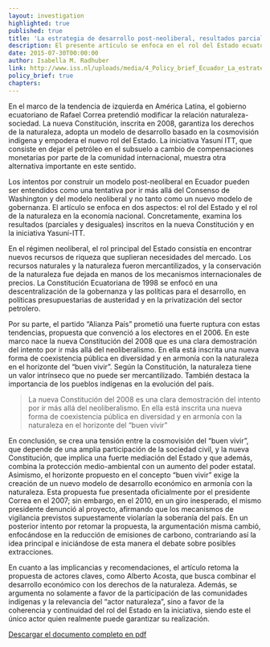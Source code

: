 ```yaml
---
layout: investigation
highlighted: true
published: true
title: 'La estrategia de desarrollo post-neoliberal, resultados parciales y desiguales: La Constitución Ecuatoriana y la Iniciativa Yasuní ITT'
description: El presente artículo se enfoca en el rol del Estado ecuatoriano y el rol de la naturaleza en la economía nacional. Concretamente, examina los resultados (parciales y desiguales) inscritos en la nueva Constitución y en la iniciativa Yasuní-ITT.
date: 2015-07-30T00:00:00
author: Isabella M. Radhuber
link: http://www.iss.nl/uploads/media/4_Policy_brief_Ecuador_La_estrategia_de_desarrollo_post-neoliberal_09.pdf
policy_brief: true
chapters:
---
```


En el marco de la tendencia de izquierda en América Latina, el gobierno ecuatoriano de Rafael Correa pretendió modificar la relación naturaleza-sociedad. La nueva Constitución, inscrita en 2008, garantiza los derechos de la naturaleza, adopta un modelo de desarrollo basado en la cosmovisión indígena y empodera el nuevo rol del Estado. La iniciativa Yasuní ITT, que consiste en dejar el petróleo en el subsuelo a cambio de compensaciones monetarias por parte de la comunidad internacional, muestra otra alternativa importante en este sentido.

Los intentos por construir un modelo post-neoliberal en Ecuador pueden ser entendidos como una tentativa por ir más allá del Consenso de Washington y del modelo neoliberal y no tanto como un nuevo modelo de gobernanza. El artículo se enfoca en dos aspectos: el rol del Estado y el rol de la naturaleza en la economía nacional. Concretamente, examina los resultados (parciales y desiguales) inscritos en la nueva Constitución y en la iniciativa Yasuní-ITT.

En el régimen neoliberal, el rol principal del Estado consistía en encontrar nuevos recursos de riqueza que suplieran necesidades del mercado. Los recursos naturales y la naturaleza fueron mercantilizados, y la conservación de la naturaleza fue dejada en manos de los mecanismos internacionales de precios.  La Constitución Ecuatoriana de 1998 se enfocó en una descentralización de la gobernanza y las políticas para el desarrollo, en políticas presupuestarias de austeridad y en la privatización del sector petrolero.

Por su parte, el partido “Alianza País” prometió una fuerte ruptura con estas tendencias, propuesta que convenció a los electores en el 2006. En este marco nace la nueva Constitución del 2008 que es una clara demostración del intento por ir más allá del neoliberalismo. En ella está inscrita una nueva forma de coexistencia pública en diversidad y en armonía con la naturaleza en el horizonte del “buen vivir”. Según la Constitución, la naturaleza tiene un valor intrínseco que no puede ser mercantilizado. También destaca la importancia de los pueblos indígenas en la evolución del país.

<blockquote> La nueva Constitución del 2008 es una clara demostración del intento por ir más allá del neoliberalismo. En ella está inscrita una nueva forma de coexistencia pública en diversidad y en armonía con la naturaleza en el horizonte del “buen vivir”</blockquote>

En conclusión, se crea una tensión entre la cosmovisión del “buen vivir”, que depende de una amplia participación de la sociedad civil, y la nueva Constitución, que implica una fuerte mediación del Estado y que además, combina la protección medio-ambiental con un aumento del poder estatal. Asimismo, el horizonte propuesto en el concepto “buen vivir” exige la creación de un nuevo modelo de desarrollo económico en armonía con la naturaleza. Esta propuesta fue presentada oficialmente por el presidente Correa en el 2007; sin embargo, en el 2010, en un giro inesperado, el mismo presidente denunció al proyecto, afirmando que los mecanismos de vigilancia previstos supuestamente violarían la soberanía del país. En un posterior intento por retomar la propuesta, la argumentación misma cambió, enfocándose en la reducción de emisiones de carbono, contrariando así la idea principal e iniciándose de esta manera el debate sobre posibles extracciones.

En cuanto a las implicancias y recomendaciones, el artículo retoma la propuesta de actores claves, como Alberto Acosta, que busca combinar el desarrollo económico con los derechos de la naturaleza. Además, se argumenta no solamente a favor de la participación de las comunidades indígenas y la relevancia del “actor naturaleza”, sino a favor de la coherencia y continuidad del rol del Estado en la iniciativa, siendo este el único actor quien realmente puede garantizar su realización.

[Descargar el documento completo en pdf](http://www.iss.nl/uploads/media/4_Policy_brief_Ecuador_La_estrategia_de_desarrollo_post-neoliberal_09.pdf)
